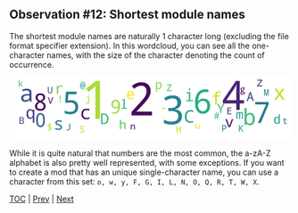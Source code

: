 ## Observation #12: Shortest module names

The shortest module names are naturally 1 character long (excluding the file format specifier extension). 
In this wordcloud, you can see all the one-character names, with the size of the character denoting the
count of occurrence.

![alt One-character names](ds_12.png "One-character names")

While it is quite natural that numbers are the most common, the a-zA-Z alphabet is also pretty well represented,
with some exceptions. If you want to create a mod that has an unique single-character name, you can use a character
from this set: `o, w, y, F, G, I, L, N, O, Q, R, T, W, X`.

[TOC](ds_toc.md) | [Prev](ds_11.md) | [Next](ds_13.md)